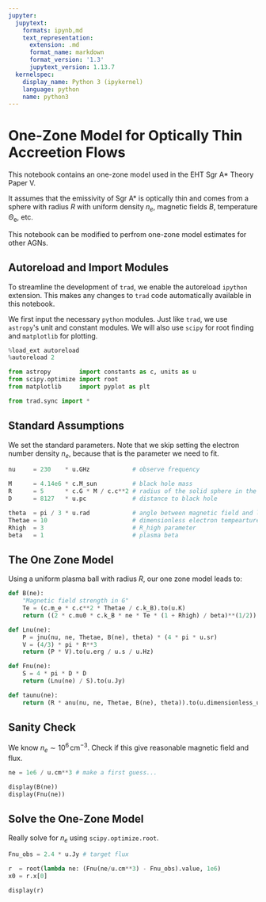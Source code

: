 ```yaml
---
jupyter:
  jupytext:
    formats: ipynb,md
    text_representation:
      extension: .md
      format_name: markdown
      format_version: '1.3'
      jupytext_version: 1.13.7
  kernelspec:
    display_name: Python 3 (ipykernel)
    language: python
    name: python3
---
```


# One-Zone Model for Optically Thin Accreetion Flows

This notebook contains an one-zone model used in the EHT Sgr A* Theory Paper V.

It assumes that the emissivity of Sgr A* is optically thin and comes from a sphere with radius $R$ with uniform density $n_e$, magnetic fields $B$, temperature $\Theta_\mathrm{e}$, etc.

This notebook can be modified to perfrom one-zone model estimates for other AGNs.


## Autoreload and Import Modules

To streamline the development of `trad`, we enable the autoreload `ipython` extension.
This makes any changes to `trad` code automatically available in this notebook. 

We first input the necessary `python` modules.  Just like `trad`, we use `astropy`'s unit and constant modules.
We will also use `scipy` for root finding and `matplotlib` for plotting.

```python
%load_ext autoreload
%autoreload 2

from astropy        import constants as c, units as u
from scipy.optimize import root
from matplotlib     import pyplot as plt

from trad.sync import *
```

## Standard Assumptions

We set the standard parameters.
Note that we skip setting the electron number density $n_e$, because that is the parameter we need to fit.

```python
nu     = 230    * u.GHz            # observe frequency

M      = 4.14e6 * c.M_sun          # black hole mass
R      = 5      * c.G * M / c.c**2 # radius of the solid sphere in the one-zone model 
D      = 8127   * u.pc             # distance to black hole

theta  = pi / 3 * u.rad            # angle between magnetic field and line of sight
Thetae = 10                        # dimensionless electron tempearture
Rhigh  = 3                         # R_high parameter
beta   = 1                         # plasma beta
```

## The One Zone Model

Using a uniform plasma ball with radius $R$, our one zone model leads to:

```python
def B(ne):
    "Magnetic field strength in G"
    Te = (c.m_e * c.c**2 * Thetae / c.k_B).to(u.K)
    return ((2 * c.mu0 * c.k_B * ne * Te * (1 + Rhigh) / beta)**(1/2)).to(u.G)

def Lnu(ne):
    P = jnu(nu, ne, Thetae, B(ne), theta) * (4 * pi * u.sr)
    V = (4/3) * pi * R**3
    return (P * V).to(u.erg / u.s / u.Hz)

def Fnu(ne):
    S = 4 * pi * D * D
    return (Lnu(ne) / S).to(u.Jy)

def taunu(ne):
    return (R * anu(nu, ne, Thetae, B(ne), theta)).to(u.dimensionless_unscaled)
```

## Sanity Check

We know $n_e \sim 10^6\,\mathrm{cm}^{-3}$.
Check if this give reasonable magnetic field and flux.

```python
ne = 1e6 / u.cm**3 # make a first guess...

display(B(ne))
display(Fnu(ne))
```

## Solve the One-Zone Model

Really solve for $n_e$ using `scipy.optimize.root`.

```python
Fnu_obs = 2.4 * u.Jy # target flux

r  = root(lambda ne: (Fnu(ne/u.cm**3) - Fnu_obs).value, 1e6)
x0 = r.x[0]

display(r)
```

```python

```
